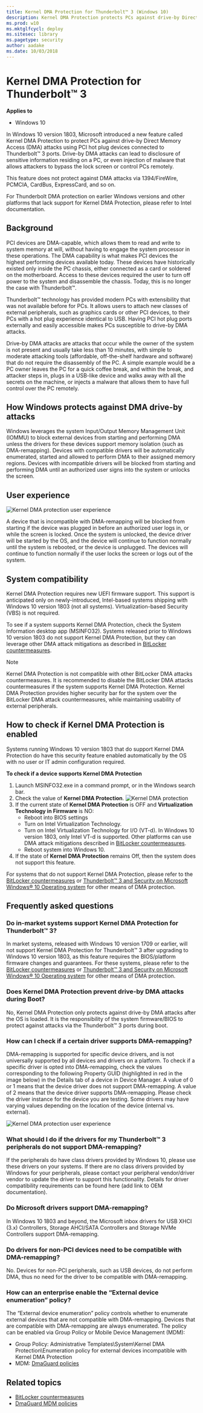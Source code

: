 ```yaml
---
title: Kernel DMA Protection for Thunderbolt™ 3 (Windows 10)
description: Kernel DMA Protection protects PCs against drive-by Direct Memory Access (DMA) attacks using PCI hot plug devices connected to Thunderbolt™ 3 ports.
ms.prod: w10
ms.mktglfcycl: deploy
ms.sitesec: library
ms.pagetype: security
author: aadake
ms.date: 10/03/2018
---
```


# Kernel DMA Protection for Thunderbolt™ 3 

**Applies to**
-   Windows 10

In Windows 10 version 1803, Microsoft introduced a new feature called Kernel DMA Protection to protect PCs against drive-by Direct Memory Access (DMA) attacks using PCI hot plug devices connected to Thunderbolt™ 3 ports. 
Drive-by DMA attacks can lead to disclosure of sensitive information residing on a PC, or even injection of malware that allows attackers to bypass the lock screen or control PCs remotely.

This feature does not protect against DMA attacks via 1394/FireWire, PCMCIA, CardBus, ExpressCard, and so on.

For Thunderbolt DMA protection on earlier Windows versions and other platforms that lack support for Kernel DMA Protection, please refer to Intel documentation.

## Background

PCI devices are DMA-capable, which allows them to read and write to system memory at will, without having to engage the system processor in these operations. 
The DMA capability is what makes PCI devices the highest performing devices available today. 
These devices have historically existed only inside the PC chassis, either connected as a card or soldered on the motherboard. 
Access to these devices required the user to turn off power to the system and disassemble the chassis. 
Today, this is no longer the case with Thunderbolt™. 

Thunderbolt™ technology has provided modern PCs with extensibility that was not available before for PCs. 
It allows users to attach new classes of external peripherals, such as graphics cards or other PCI devices, to their PCs with a hot plug experience identical to USB. 
Having PCI hot plug ports externally and easily accessible makes PCs susceptible to drive-by DMA attacks.

Drive-by DMA attacks are attacks that occur while the owner of the system is not present and usually take less than 10 minutes, with simple to moderate attacking tools (affordable, off-the-shelf hardware and software) that do not require the disassembly of the PC. 
A simple example would be a PC owner leaves the PC for a quick coffee break, and within the break, and attacker steps in, plugs in a USB-like device and walks away with all the secrets on the machine, or injects a malware that allows them to have full control over the PC remotely.

## How Windows protects against DMA drive-by attacks

Windows leverages the system Input/Output Memory Management Unit (IOMMU) to block external devices from starting and performing DMA unless the drivers for these devices support memory isolation (such as DMA-remapping). 
Devices with compatible drivers will be automatically enumerated, started and allowed to perform DMA to their assigned memory regions. 
Devices with incompatible drivers will be blocked from starting and performing DMA until an authorized user signs into the system or unlocks the screen.

## User experience

![Kernel DMA protection user experience](images/kernel-dma-protection-user-experience.png)

A device that is incompatible with DMA-remapping will be blocked from starting if the device was plugged in before an authorized user logs in, or while the screen is locked. 
Once the system is unlocked, the device driver will be started by the OS, and the device will continue to function normally until the system is rebooted, or the device is unplugged. 
The devices will continue to function normally if the user locks the screen or logs out of the system.

## System compatibility

Kernel DMA Protection requires new UEFI firmware support. 
This support is anticipated only on newly-introduced, Intel-based systems shipping with Windows 10 version 1803 (not all systems). Virtualization-based Security (VBS) is not required.

To see if a system supports Kernel DMA Protection, check the System Information desktop app (MSINFO32). 
Systems released prior to Windows 10 version 1803 do not support Kernel DMA Protection, but they can leverage other DMA attack mitigations as described in [BitLocker countermeasures](bitlocker/bitlocker-countermeasures.md).

>[!NOTE]
>Kernel DMA Protection is not compatible with other BitLocker DMA attacks countermeasures. It is recommended to disable the BitLocker DMA attacks countermeasures if the system supports Kernel DMA Protection. Kernel DMA Protection provides higher security bar for the system over the BitLocker DMA attack countermeasures, while maintaining usability of external peripherals.

## How to check if Kernel DMA Protection is enabled

Systems running Windows 10 version 1803 that do support Kernel DMA Protection do have this security feature enabled automatically by the OS with no user or IT admin configuration required.

**To check if a device supports Kernel DMA Protection**

1. Launch MSINFO32.exe in a command prompt, or in the Windows search bar.
2. Check the value of **Kernel DMA Protection**.
   ![Kernel DMA protection](bitlocker/images/kernel-dma-protection.png)
3. If the current state of **Kernel DMA Protection** is OFF and **Virtualization Technology in Firmware** is NO:
   - Reboot into BIOS settings
   - Turn on Intel Virtualization Technology.
   - Turn on Intel Virtualization Technology for I/O (VT-d). In Windows 10 version 1803, only Intel VT-d is supported. Other platforms can use DMA attack mitigations described in [BitLocker countermeasures](bitlocker/bitlocker-countermeasures.md).
   - Reboot system into Windows 10.
4. If the state of **Kernel DMA Protection** remains Off, then the system does not support this feature. 

For systems that do not support Kernel DMA Protection, please refer to the [BitLocker countermeasures](bitlocker/bitlocker-countermeasures.md) or [Thunderbolt™ 3 and Security on Microsoft Windows® 10 Operating system](https://thunderbolttechnology.net/security/Thunderbolt%203%20and%20Security.pdf) for other means of DMA protection.

## Frequently asked questions

### Do in-market systems support Kernel DMA Protection for Thunderbolt™ 3?
In market systems, released with Windows 10 version 1709 or earlier, will not support Kernel DMA Protection for Thunderbolt™ 3 after upgrading to Windows 10 version 1803, as this feature requires the BIOS/platform firmware changes and guarantees. For these systems, please refer to the [BitLocker countermeasures](bitlocker/bitlocker-countermeasures.md) or [Thunderbolt™ 3 and Security on Microsoft Windows® 10 Operating system](https://thunderbolttechnology.net/security/Thunderbolt%203%20and%20Security.pdf) for other means of DMA protection.

### Does Kernel DMA Protection prevent drive-by DMA attacks during Boot?
No, Kernel DMA Protection only protects against drive-by DMA attacks after the OS is loaded. It is the responsibility of the system firmware/BIOS to protect against attacks via the Thunderbolt™ 3 ports during boot. 

### How can I check if a certain driver supports DMA-remapping?
DMA-remapping is supported for specific device drivers, and is not universally supported by all devices and drivers on a platform. To check if a specific driver is opted into DMA-remapping, check the values corresponding to the following Property GUID (highlighted in red in the image below) in the Details tab of a device in Device Manager. A value of 0 or 1 means that the device driver does not support DMA-remapping. A value of 2 means that the device driver supports DMA-remapping.
Please check the driver instance for the device you are testing. Some drivers may have varying values depending on the location of the device (internal vs. external).

![Kernel DMA protection user experience](images/device-details-tab.png)

### What should I do if the drivers for my Thunderbolt™ 3 peripherals do not support DMA-remapping?
If the peripherals do have class drivers provided by Windows 10, please use these drivers on your systems. If there are no class drivers provided by Windows for your peripherals, please contact your peripheral vendor/driver vendor to update the driver to support this functionality. Details for driver compatibility requirements can be found here (add link to OEM documentation).

### Do Microsoft drivers support DMA-remapping?
In Windows 10 1803 and beyond, the Microsoft inbox drivers for USB XHCI (3.x) Controllers, Storage AHCI/SATA Controllers and Storage NVMe Controllers support DMA-remapping.

### Do drivers for non-PCI devices need to be compatible with DMA-remapping?
No. Devices for non-PCI peripherals, such as USB devices, do not perform DMA, thus no need for the driver to be compatible with DMA-remapping.

### How can an enterprise enable the “External device enumeration” policy?
The “External device enumeration” policy controls whether to enumerate external devices that are not compatible with DMA-remapping. Devices that are compatible with DMA-remapping are always enumerated. The policy can be enabled via Group Policy or Mobile Device Management (MDM):
- Group Policy: Administrative Templates\System\Kernel DMA Protection\Enumeration policy for external devices incompatible with Kernel DMA Protection
- MDM: [DmaGuard policies](https://docs.microsoft.com/windows/client-management/mdm/policy-csp-dmaguard#dmaguard-policies) 

## Related topics

- [BitLocker countermeasures](bitlocker/bitlocker-countermeasures.md)
- [DmaGuard MDM policies](https://docs.microsoft.com/windows/client-management/mdm/policy-csp-dmaguard#dmaguard-policies) 
